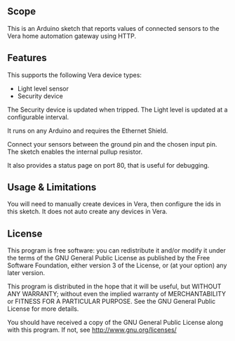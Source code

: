 ## Scope ##

This is an Arduino sketch that reports values of connected sensors to the Vera home automation gateway using HTTP.

## Features ##

This supports the following Vera device types:

* Light level sensor
* Security device

The Security device is updated when tripped. The Light level is updated at a configurable interval.

It runs on any Arduino and requires the Ethernet Shield.

Connect your sensors between the ground pin and the chosen input pin. The sketch enables the internal pullup resistor. 

It also provides a status page on port 80, that is useful for debugging.

## Usage & Limitations ##

You will need to manually create devices in Vera, then configure the ids in this sketch. It does not auto create any devices in Vera.

## License ##

This program is free software: you can redistribute it and/or modify it under the terms of the GNU General Public License as published by the Free Software Foundation, either version 3 of the License, or (at your option) any later version.

This program is distributed in the hope that it will be useful, but WITHOUT ANY WARRANTY; without even the implied warranty of MERCHANTABILITY or FITNESS FOR A PARTICULAR PURPOSE. See the GNU General Public License for more details.

You should have received a copy of the GNU General Public License along with this program. If not, see http://www.gnu.org/licenses/